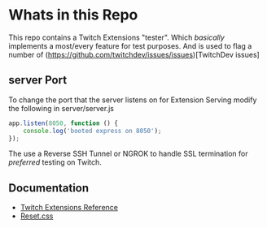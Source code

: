 # Whats in this Repo

This repo contains a Twitch Extensions "tester".
Which _basically_ implements a most/every feature for test purposes.
And is used to flag a number of (https://github.com/twitchdev/issues/issues)[TwitchDev issues]

## server Port

To change the port that the server listens on for Extension Serving modify the following in server/server.js

```javascript
app.listen(8050, function () {
    console.log('booted express on 8050');
});

```

The use a Reverse SSH Tunnel or NGROK to handle SSL termination for _preferred_ testing on Twitch.

## Documentation

- [Twitch Extensions Reference](https://dev.twitch.tv/docs/extensions/reference)
- [Reset.css](https://meyerweb.com/eric/tools/css/reset/)
